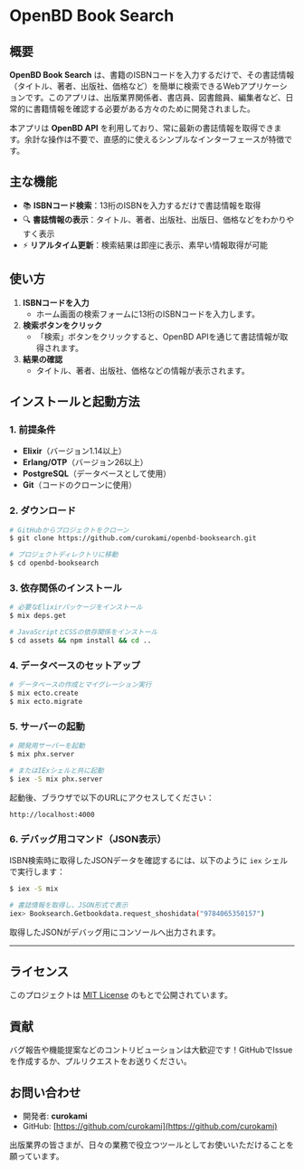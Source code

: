 # OpenBD Book Search

## 概要

**OpenBD Book Search** は、書籍のISBNコードを入力するだけで、その書誌情報（タイトル、著者、出版社、価格など）を簡単に検索できるWebアプリケーションです。このアプリは、出版業界関係者、書店員、図書館員、編集者など、日常的に書籍情報を確認する必要がある方々のために開発されました。

本アプリは **OpenBD API** を利用しており、常に最新の書誌情報を取得できます。余計な操作は不要で、直感的に使えるシンプルなインターフェースが特徴です。

## 主な機能

- 📚 **ISBNコード検索**：13桁のISBNを入力するだけで書誌情報を取得
- 🔍 **書誌情報の表示**：タイトル、著者、出版社、出版日、価格などをわかりやすく表示
- ⚡ **リアルタイム更新**：検索結果は即座に表示、素早い情報取得が可能

## 使い方

1. **ISBNコードを入力**
   - ホーム画面の検索フォームに13桁のISBNコードを入力します。
2. **検索ボタンをクリック**
   - 「検索」ボタンをクリックすると、OpenBD APIを通じて書誌情報が取得されます。
3. **結果の確認**
   - タイトル、著者、出版社、価格などの情報が表示されます。

## インストールと起動方法

### 1. 前提条件

- **Elixir**（バージョン1.14以上）
- **Erlang/OTP**（バージョン26以上）
- **PostgreSQL**（データベースとして使用）
- **Git**（コードのクローンに使用）

### 2. ダウンロード

```bash
# GitHubからプロジェクトをクローン
$ git clone https://github.com/curokami/openbd-booksearch.git

# プロジェクトディレクトリに移動
$ cd openbd-booksearch
```

### 3. 依存関係のインストール

```bash
# 必要なElixirパッケージをインストール
$ mix deps.get

# JavaScriptとCSSの依存関係をインストール
$ cd assets && npm install && cd ..
```

### 4. データベースのセットアップ

```bash
# データベースの作成とマイグレーション実行
$ mix ecto.create
$ mix ecto.migrate
```

### 5. サーバーの起動

```bash
# 開発用サーバーを起動
$ mix phx.server

# またはIExシェルと共に起動
$ iex -S mix phx.server
```

起動後、ブラウザで以下のURLにアクセスしてください：

```
http://localhost:4000
```

### 6. デバッグ用コマンド（JSON表示）

ISBN検索時に取得したJSONデータを確認するには、以下のように `iex` シェルで実行します：

```bash
$ iex -S mix

# 書誌情報を取得し、JSON形式で表示
iex> Booksearch.Getbookdata.request_shoshidata("9784065350157")
```

取得したJSONがデバッグ用にコンソールへ出力されます。

---

## ライセンス

このプロジェクトは [MIT License](LICENSE) のもとで公開されています。

## 貢献

バグ報告や機能提案などのコントリビューションは大歓迎です！GitHubでIssueを作成するか、プルリクエストをお送りください。

## お問い合わせ

- 開発者: **curokami**
- GitHub: [https://github.com/curokami](https://github.com/curokami)

出版業界の皆さまが、日々の業務で役立つツールとしてお使いいただけることを願っています。

